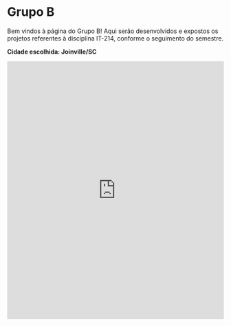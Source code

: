 # Grupo B

Bem vindos à página do Grupo B!
Aqui serão desenvolvidos e expostos os projetos referentes à disciplina IT-214, conforme o seguimento do semestre.

**Cidade escolhida: Joinville/SC**

<iframe 
    src="https://geo.joinville.sc.gov.br/portal/apps/simgeo/index.html?id=0e2ffa64f4254dda952757813efb6565" 
    width="100%" 
    height="600px" 
    style="border: none;">
</iframe>
